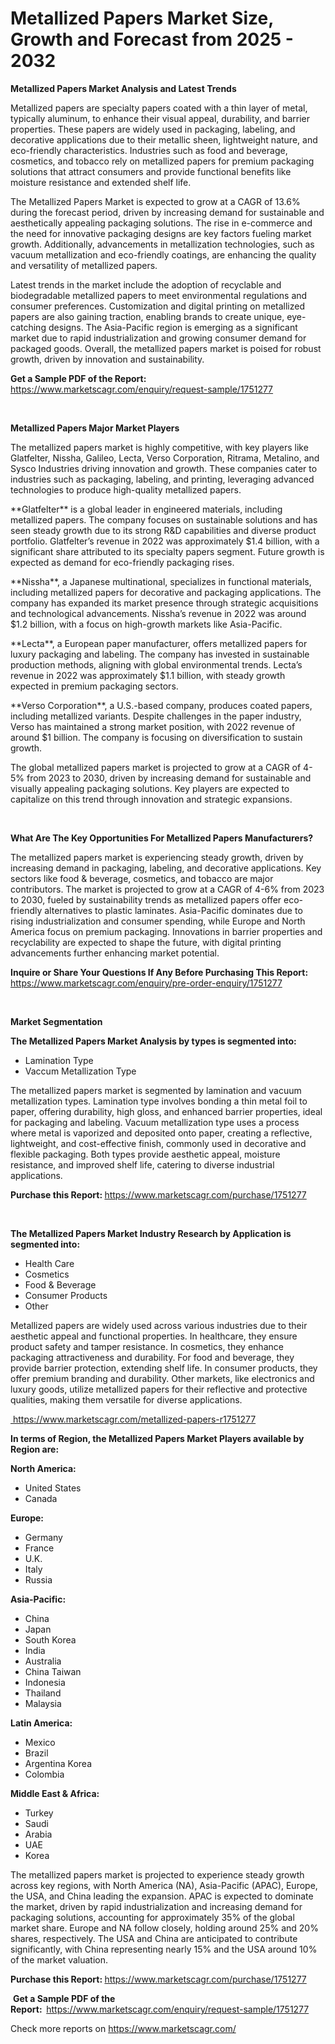 <p><h1>Metallized Papers Market Size, Growth and Forecast from 2025 - 2032</h1></p><p><strong>Metallized Papers Market Analysis and Latest Trends</strong></p>
<p><p>Metallized papers are specialty papers coated with a thin layer of metal, typically aluminum, to enhance their visual appeal, durability, and barrier properties. These papers are widely used in packaging, labeling, and decorative applications due to their metallic sheen, lightweight nature, and eco-friendly characteristics. Industries such as food and beverage, cosmetics, and tobacco rely on metallized papers for premium packaging solutions that attract consumers and provide functional benefits like moisture resistance and extended shelf life.</p><p>The Metallized Papers Market is expected to grow at a CAGR of 13.6% during the forecast period, driven by increasing demand for sustainable and aesthetically appealing packaging solutions. The rise in e-commerce and the need for innovative packaging designs are key factors fueling market growth. Additionally, advancements in metallization technologies, such as vacuum metallization and eco-friendly coatings, are enhancing the quality and versatility of metallized papers.</p><p>Latest trends in the market include the adoption of recyclable and biodegradable metallized papers to meet environmental regulations and consumer preferences. Customization and digital printing on metallized papers are also gaining traction, enabling brands to create unique, eye-catching designs. The Asia-Pacific region is emerging as a significant market due to rapid industrialization and growing consumer demand for packaged goods. Overall, the metallized papers market is poised for robust growth, driven by innovation and sustainability.</p></p>
<p><strong>Get a Sample PDF of the Report:&nbsp;</strong> <a href="https://www.marketscagr.com/enquiry/request-sample/1751277?utm_campaign=2246&utm_medium=2&utm_source=Github&utm_content=ia&utm_term=26012025&utm_id=metallized-papers">https://www.marketscagr.com/enquiry/request-sample/1751277</a></p>
<p>&nbsp;</p>
<p><strong>Metallized Papers Major Market Players</strong></p>
<p><p>The metallized papers market is highly competitive, with key players like Glatfelter, Nissha, Galileo, Lecta, Verso Corporation, Ritrama, Metalino, and Sysco Industries driving innovation and growth. These companies cater to industries such as packaging, labeling, and printing, leveraging advanced technologies to produce high-quality metallized papers.</p><p>**Glatfelter** is a global leader in engineered materials, including metallized papers. The company focuses on sustainable solutions and has seen steady growth due to its strong R&D capabilities and diverse product portfolio. Glatfelter’s revenue in 2022 was approximately $1.4 billion, with a significant share attributed to its specialty papers segment. Future growth is expected as demand for eco-friendly packaging rises.</p><p>**Nissha**, a Japanese multinational, specializes in functional materials, including metallized papers for decorative and packaging applications. The company has expanded its market presence through strategic acquisitions and technological advancements. Nissha’s revenue in 2022 was around $1.2 billion, with a focus on high-growth markets like Asia-Pacific.</p><p>**Lecta**, a European paper manufacturer, offers metallized papers for luxury packaging and labeling. The company has invested in sustainable production methods, aligning with global environmental trends. Lecta’s revenue in 2022 was approximately $1.1 billion, with steady growth expected in premium packaging sectors.</p><p>**Verso Corporation**, a U.S.-based company, produces coated papers, including metallized variants. Despite challenges in the paper industry, Verso has maintained a strong market position, with 2022 revenue of around $1 billion. The company is focusing on diversification to sustain growth.</p><p>The global metallized papers market is projected to grow at a CAGR of 4-5% from 2023 to 2030, driven by increasing demand for sustainable and visually appealing packaging solutions. Key players are expected to capitalize on this trend through innovation and strategic expansions.</p></p>
<p>&nbsp;</p>
<p><strong>What Are The Key Opportunities For Metallized Papers Manufacturers?</strong></p>
<p><p>The metallized papers market is experiencing steady growth, driven by increasing demand in packaging, labeling, and decorative applications. Key sectors like food & beverage, cosmetics, and tobacco are major contributors. The market is projected to grow at a CAGR of 4-6% from 2023 to 2030, fueled by sustainability trends as metallized papers offer eco-friendly alternatives to plastic laminates. Asia-Pacific dominates due to rising industrialization and consumer spending, while Europe and North America focus on premium packaging. Innovations in barrier properties and recyclability are expected to shape the future, with digital printing advancements further enhancing market potential.</p></p>
<p><strong>Inquire or Share Your Questions If Any Before Purchasing This Report:</strong> <a href="https://www.marketscagr.com/enquiry/pre-order-enquiry/1751277?utm_campaign=2246&utm_medium=2&utm_source=Github&utm_content=ia&utm_term=26012025&utm_id=metallized-papers">https://www.marketscagr.com/enquiry/pre-order-enquiry/1751277</a></p>
<p>&nbsp;</p>
<p><strong>Market Segmentation</strong></p>
<p><strong>The Metallized Papers Market Analysis by types is segmented into:</strong></p>
<p><ul><li>Lamination Type</li><li>Vaccum Metallization Type</li></ul></p>
<p><p>The metallized papers market is segmented by lamination and vacuum metallization types. Lamination type involves bonding a thin metal foil to paper, offering durability, high gloss, and enhanced barrier properties, ideal for packaging and labeling. Vacuum metallization type uses a process where metal is vaporized and deposited onto paper, creating a reflective, lightweight, and cost-effective finish, commonly used in decorative and flexible packaging. Both types provide aesthetic appeal, moisture resistance, and improved shelf life, catering to diverse industrial applications.</p></p>
<p><strong>Purchase this Report:&nbsp;</strong><a href="https://www.marketscagr.com/purchase/1751277?utm_campaign=2246&utm_medium=2&utm_source=Github&utm_content=ia&utm_term=26012025&utm_id=metallized-papers">https://www.marketscagr.com/purchase/1751277</a></p>
<p>&nbsp;</p>
<p><strong>The Metallized Papers Market Industry Research by Application is segmented into:</strong></p>
<p><ul><li>Health Care</li><li>Cosmetics</li><li>Food & Beverage</li><li>Consumer Products</li><li>Other</li></ul></p>
<p><p>Metallized papers are widely used across various industries due to their aesthetic appeal and functional properties. In healthcare, they ensure product safety and tamper resistance. In cosmetics, they enhance packaging attractiveness and durability. For food and beverage, they provide barrier protection, extending shelf life. In consumer products, they offer premium branding and durability. Other markets, like electronics and luxury goods, utilize metallized papers for their reflective and protective qualities, making them versatile for diverse applications.</p></p>
<p><a href="https://www.marketscagr.com/metallized-papers-r1751277?utm_campaign=2246&utm_medium=2&utm_source=Github&utm_content=ia&utm_term=26012025&utm_id=metallized-papers">&nbsp;https://www.marketscagr.com/metallized-papers-r1751277</a></p>
<p><strong>In terms of Region, the Metallized Papers Market Players available by Region are:</strong></p>
<p>
    <p> <strong> North America: </strong>
        <ul>
            <li>United States</li>
            <li>Canada</li>
        </ul>
        </p> 
    <p> <strong> Europe: </strong>
        <ul>
            <li>Germany</li>
            <li>France</li>
            <li>U.K.</li>
            <li>Italy</li>
            <li>Russia</li>
        </ul>
        </p> 
    <p> <strong> Asia-Pacific: </strong>
        <ul>
            <li>China</li>
            <li>Japan</li>
            <li>South Korea</li>
            <li>India</li>
            <li>Australia</li>
            <li>China Taiwan</li>
            <li>Indonesia</li>
            <li>Thailand</li>
            <li>Malaysia</li>
        </ul>
        </p> 
    <p> <strong> Latin America: </strong>
        <ul>
            <li>Mexico</li>
            <li>Brazil</li>
            <li>Argentina Korea</li>
            <li>Colombia</li>
        </ul>
        </p> 
    <p> <strong> Middle East & Africa: </strong>
        <ul>
            <li>Turkey</li>
            <li>Saudi</li>
            <li>Arabia</li>
            <li>UAE</li>
            <li>Korea</li>
        </ul>
    </p>
    </p>
<p><p>The metallized papers market is projected to experience steady growth across key regions, with North America (NA), Asia-Pacific (APAC), Europe, the USA, and China leading the expansion. APAC is expected to dominate the market, driven by rapid industrialization and increasing demand for packaging solutions, accounting for approximately 35% of the global market share. Europe and NA follow closely, holding around 25% and 20% shares, respectively. The USA and China are anticipated to contribute significantly, with China representing nearly 15% and the USA around 10% of the market valuation.</p></p>
<p><strong>Purchase this Report: </strong><a href="https://www.marketscagr.com/purchase/1751277?utm_campaign=2246&utm_medium=2&utm_source=Github&utm_content=ia&utm_term=26012025&utm_id=metallized-papers">https://www.marketscagr.com/purchase/1751277</a></p>
<p>&nbsp;<strong>Get a Sample PDF of the Report:&nbsp;&nbsp;</strong><a href="https://www.marketscagr.com/enquiry/request-sample/1751277?utm_campaign=2246&utm_medium=2&utm_source=Github&utm_content=ia&utm_term=26012025&utm_id=metallized-papers">https://www.marketscagr.com/enquiry/request-sample/1751277</a></p>
<p><strong></strong></p>
<p>Check more reports on <a href="https://www.marketscagr.com/?utm_campaign=2246&utm_medium=2&utm_source=Github&utm_content=ia&utm_term=26012025&utm_id=metallized-papers">https://www.marketscagr.com/</a></p>
